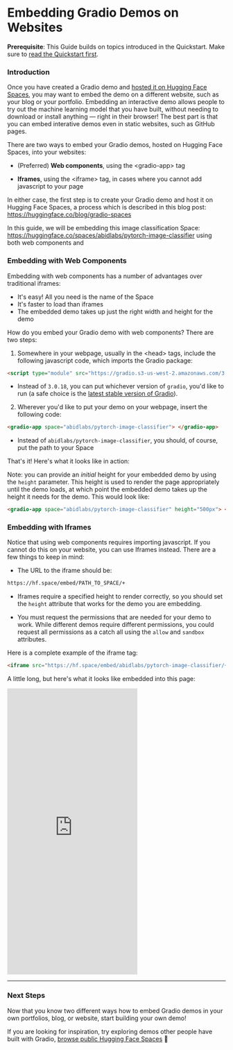 <script type="module" src="https://gradio.s3-us-west-2.amazonaws.com/3.0.18/gradio.js"></script>

# Embedding Gradio Demos on Websites

**Prerequisite**: This Guide builds on topics introduced in the Quickstart. Make sure to [read the Quickstart first](/getting_started).

### Introduction

Once you have created a Gradio demo and [hosted it on Hugging Face Spaces](https://huggingface.co/blog/gradio-spaces), you may want to embed the demo on a different website, such as your blog or your portfolio. Embedding an interactive demo allows people to try out the machine learning model that you have built, without needing to download or install anything — right in their browser! The best part is that you can embed interative demos even in static websites, such as GitHub pages.

There are two ways to embed your Gradio demos, hosted on Hugging Face Spaces, into your websites:

* (Preferred) **Web components**, using the \<gradio-app\> tag

* **Iframes**, using the \<iframe\> tag, in cases where you cannot add javascript to your page

In either case, the first step is to create your Gradio demo and host it on Hugging Face Spaces, a process which is described in this blog post: https://huggingface.co/blog/gradio-spaces 

In this guide, we will be embedding this image classification Space: https://huggingface.co/spaces/abidlabs/pytorch-image-classifier using both web components and  

### Embedding with Web Components 

Embedding with web components has a number of advantages over traditional iframes:
* It's easy! All you need is the name of the Space
* It's faster to load than iframes 
* The embedded demo takes up just the right width and height for the demo

How do you embed your Gradio demo with web components? There are two steps:

1. Somewhere in your webpage, usually in the \<head\> tags, include the following javascript code, which imports the Gradio package:

```html
<script type="module" src="https://gradio.s3-us-west-2.amazonaws.com/3.0.18/gradio.js"></script>
```

* Instead of <code>3.0.18</code>, you can put whichever version of `gradio`, you'd like to run (a safe choice is the [latest stable version of Gradio](https://pypi.org/project/gradio/)). 

2. Wherever you'd like to put your demo on your webpage, insert the following code:

```html
<gradio-app space="abidlabs/pytorch-image-classifier"> </gradio-app>
```

* Instead of <code>abidlabs/pytorch-image-classifier</code>, you should, of course, put the path to your Space

That's it! Here's what it looks like in action:

<gradio-app space="abidlabs/pytorch-image-classifier"> </gradio-app>

Note: you can provide an *initial* height for your embedded demo by using the `height` parameter. This height is used to render the page appropriately until the demo loads, at which point the embedded demo takes up the height it needs for the demo. This would look like:

```html
<gradio-app space="abidlabs/pytorch-image-classifier" height="500px"> </gradio-app>
```

### Embedding with Iframes

Notice that using web components requires importing javascript. If you cannot do this on your website, you can use Iframes instead. There are a few things to keep in mind:

* The URL to the iframe should be:

```html
https://hf.space/embed/PATH_TO_SPACE/+
```

* Iframes require a specified height to render correctly, so you should set the `height` attribute that works for the demo you are embedding.

* You must request the permissions that are needed for your demo to work. While different demos require different permissions, you could request all permissions as a catch all using the `allow` and `sandbox` attributes. 

Here is a complete example of the iframe tag:

```html
<iframe src="https://hf.space/embed/abidlabs/pytorch-image-classifier/+" frameBorder="0" height="660" title="Gradio app" allow="accelerometer; ambient-light-sensor; autoplay; battery; camera; document-domain; encrypted-media; fullscreen; geolocation; gyroscope; layout-animations; legacy-image-formats; magnetometer; microphone; midi; oversized-images; payment; picture-in-picture; publickey-credentials-get; sync-xhr; usb; vr ; wake-lock; xr-spatial-tracking" sandbox="allow-forms allow-modals allow-popups allow-popups-to-escape-sandbox allow-same-origin allow-scripts allow-downloads"></iframe>
```

A little long, but here's what it looks like embedded into this page:

<iframe src="https://hf.space/embed/abidlabs/pytorch-image-classifier/+" frameBorder="0" height="660" title="Gradio app" allow="accelerometer; ambient-light-sensor; autoplay; battery; camera; document-domain; encrypted-media; fullscreen; geolocation; gyroscope; layout-animations; legacy-image-formats; magnetometer; microphone; midi; oversized-images; payment; picture-in-picture; publickey-credentials-get; sync-xhr; usb; vr ; wake-lock; xr-spatial-tracking" sandbox="allow-forms allow-modals allow-popups allow-popups-to-escape-sandbox allow-same-origin allow-scripts allow-downloads"></iframe>

--------

### Next Steps

Now that you know two different ways how to embed Gradio demos in your own portfolios, blog, or website, start building your own demo! 

If you are looking for inspiration, try exploring demos other people have built with Gradio, [browse public Hugging Face Spaces](http://hf.space/) 🤗

